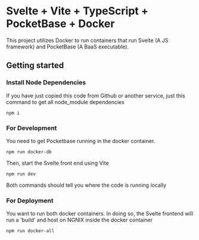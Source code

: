 
# Svelte + Vite + TypeScript + PocketBase + Docker

This project utilizes Docker to run containers that run Svelte (A JS framework) and PocketBase (A BaaS executable).

## Getting started

### Install Node Dependencies
If you have just copied this code from Github or another service, just this command to get all node_module dependencies
```
npm i
```
### For Development
You need to get Pocketbase running in the docker container.
```
npm run docker-db
```
Then, start the Svelte front end using Vite
```
npm run dev
```
Both commands should tell you where the code is running locally

### For Deployment
You want to run both docker containers. In doing so, the Svelte frontend will run a 'build' and host on NGNIX inside the docker container

```
npm run docker-all
```

